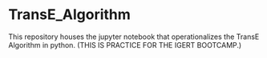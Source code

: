 # TransE_Algorithm
This repository houses the jupyter notebook that operationalizes the TransE Algorithm in python. (THIS IS PRACTICE FOR THE IGERT BOOTCAMP.)
